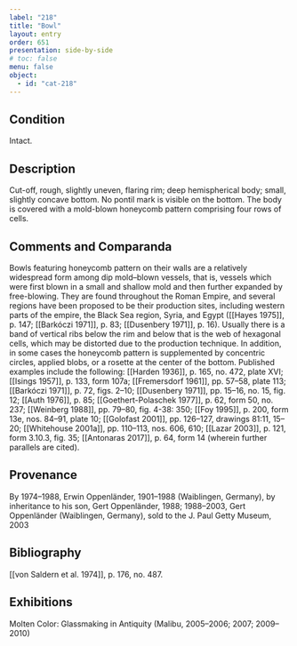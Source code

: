```yaml
---
label: "218"
title: "Bowl"
layout: entry
order: 651
presentation: side-by-side
# toc: false
menu: false
object:
  - id: "cat-218"
---
```


## Condition

Intact.

## Description

Cut-off, rough, slightly uneven, flaring rim; deep hemispherical body; small, slightly concave bottom. No pontil mark is visible on the bottom. The body is covered with a mold-blown honeycomb pattern comprising four rows of cells.

## Comments and Comparanda

Bowls featuring honeycomb pattern on their walls are a relatively widespread form among dip mold–blown vessels, that is, vessels which were first blown in a small and shallow mold and then further expanded by free-blowing. They are found throughout the Roman Empire, and several regions have been proposed to be their production sites, including western parts of the empire, the Black Sea region, Syria, and Egypt ([[Hayes 1975]], p. 147; [[Barkóczi 1971]], p. 83; [[Dusenbery 1971]], p. 16). Usually there is a band of vertical ribs below the rim and below that is the web of hexagonal cells, which may be distorted due to the production technique. In addition, in some cases the honeycomb pattern is supplemented by concentric circles, applied blobs, or a rosette at the center of the bottom. Published examples include the following: [[Harden 1936]], p. 165, no. 472, plate XVI; [[Isings 1957]], p. 133, form 107a; [[Fremersdorf 1961]], pp. 57–58, plate 113; [[Barkóczi 1971]], p. 72, figs. 2–10; [[Dusenbery 1971]], pp. 15–16, no. 15, fig. 12; [[Auth 1976]], p. 85; [[Goethert-Polaschek 1977]], p. 62, form 50, no. 237; [[Weinberg 1988]], pp. 79–80, fig. 4-38: 350; [[Foy 1995]], p. 200, form 13e, nos. 84–91, plate 10; [[Golofast 2001]], pp. 126–127, drawings 81:11, 15–20; [[Whitehouse 2001a]], pp. 110–113, nos. 606, 610; [[Lazar 2003]], p. 121, form 3.10.3, fig. 35; [[Antonaras 2017]], p. 64, form 14 (wherein further parallels are cited).

## Provenance

By 1974–1988, Erwin Oppenländer, 1901–1988 (Waiblingen, Germany), by inheritance to his son, Gert Oppenländer, 1988; 1988–2003, Gert Oppenländer (Waiblingen, Germany), sold to the J. Paul Getty Museum, 2003

## Bibliography

[[von Saldern et al. 1974]], p. 176, no. 487.

## Exhibitions

Molten Color: Glassmaking in Antiquity (Malibu, 2005–2006; 2007; 2009–2010)